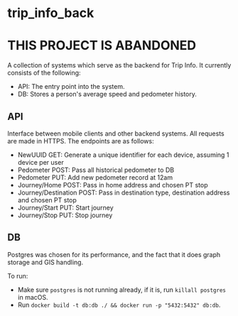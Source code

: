 # trip_info_back
# THIS PROJECT IS ABANDONED

A collection of systems which serve as the backend for Trip Info. It currently consists of the following:

* API: The entry point into the system.
* DB: Stores a person's average speed and pedometer history.

## API
Interface between mobile clients and other backend systems. All requests are made in HTTPS. The endpoints are as follows:

* NewUUID GET: Generate a unique identifier for each device, assuming 1 device per user
* Pedometer POST: Pass all historical pedometer to DB
* Pedometer PUT: Add new pedometer record at 12am
* Journey/Home POST: Pass in home address and chosen PT stop
* Journey/Destination POST: Pass in destination type, destination address and chosen PT stop
* Journey/Start PUT: Start journey
* Journey/Stop PUT: Stop journey

## DB
Postgres was chosen for its performance, and the fact that it does graph storage and GIS handling. 

To run:
* Make sure `postgres` is not running already, if it is, run `killall postgres` in macOS.
* Run `docker build -t db:db ./ && docker run -p "5432:5432" db:db`.
